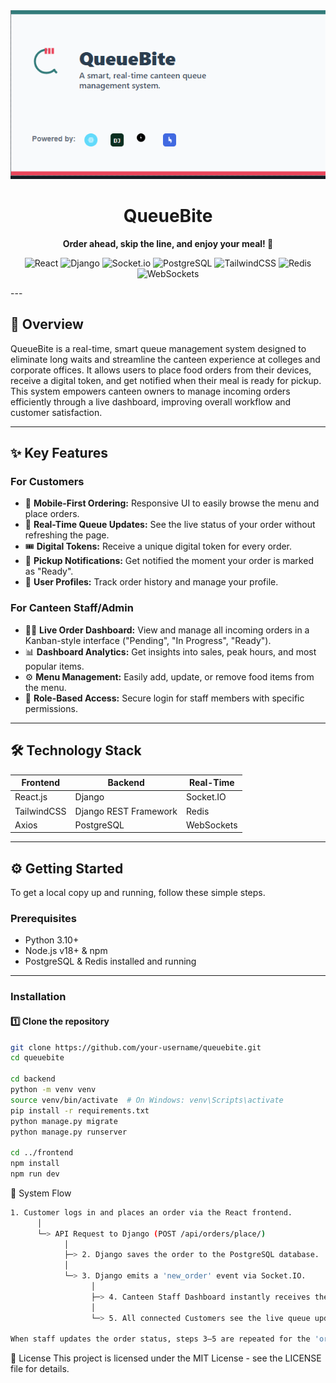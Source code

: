 <div align="center">
<img src="social-preview.png" alt="QueueBite Social Preview Banner">
<h1>QueueBite</h1>
<p><b>Order ahead, skip the line, and enjoy your meal! 🍔</b></p>
<p>
<img src="https://img.shields.io/badge/React-61DAFB?style=for-the-badge&logo=react&logoColor=black" alt="React">
<img src="https://img.shields.io/badge/Django-092E20?style=for-the-badge&logo=django&logoColor=white" alt="Django">
<img src="https://img.shields.io/badge/Socket.io-010101?style=for-the-badge&logo=socket.io&logoColor=white" alt="Socket.io">
<img src="https://img.shields.io/badge/PostgreSQL-4169E1?style=for-the-badge&logo=postgresql&logoColor=white" alt="PostgreSQL">
<img src="https://img.shields.io/badge/TailwindCSS-38B2AC?style=for-the-badge&logo=tailwind-css&logoColor=white" alt="TailwindCSS">
<img src="https://img.shields.io/badge/Redis-DC382D?style=for-the-badge&logo=redis&logoColor=white" alt="Redis">
<img src="https://img.shields.io/badge/WebSockets-004A7F?style=for-the-badge&logo=websocket&logoColor=white" alt="WebSockets">
</p>
</div>
---

## 🚀 Overview
QueueBite is a real-time, smart queue management system designed to eliminate long waits and streamline the canteen experience at colleges and corporate offices. It allows users to place food orders from their devices, receive a digital token, and get notified when their meal is ready for pickup.  
This system empowers canteen owners to manage incoming orders efficiently through a live dashboard, improving overall workflow and customer satisfaction.

---

## ✨ Key Features

### For Customers
- 📱 **Mobile-First Ordering:** Responsive UI to easily browse the menu and place orders.
- 🔄 **Real-Time Queue Updates:** See the live status of your order without refreshing the page.
- 🎟️ **Digital Tokens:** Receive a unique digital token for every order.
- 🔔 **Pickup Notifications:** Get notified the moment your order is marked as "Ready".
- 👤 **User Profiles:** Track order history and manage your profile.

### For Canteen Staff/Admin
- 🧑‍🍳 **Live Order Dashboard:** View and manage all incoming orders in a Kanban-style interface ("Pending", "In Progress", "Ready").
- 📊 **Dashboard Analytics:** Get insights into sales, peak hours, and most popular items.
- ⚙️ **Menu Management:** Easily add, update, or remove food items from the menu.
- 🔐 **Role-Based Access:** Secure login for staff members with specific permissions.

---

## 🛠️ Technology Stack

| Frontend | Backend | Real-Time |
|----------|---------|-----------|
| React.js | Django  | Socket.IO |
| TailwindCSS | Django REST Framework | Redis |
| Axios | PostgreSQL | WebSockets |

---

## ⚙️ Getting Started

To get a local copy up and running, follow these simple steps.

### **Prerequisites**
- Python 3.10+
- Node.js v18+ & npm
- PostgreSQL & Redis installed and running

---

### **Installation**

#### 1️⃣ Clone the repository
```bash
git clone https://github.com/your-username/queuebite.git
cd queuebite

cd backend
python -m venv venv
source venv/bin/activate  # On Windows: venv\Scripts\activate
pip install -r requirements.txt
python manage.py migrate
python manage.py runserver

cd ../frontend
npm install
npm run dev
```
🔄 System Flow
```bash
1. Customer logs in and places an order via the React frontend.
      │
      └─> API Request to Django (POST /api/orders/place/)
            │
            ├─> 2. Django saves the order to the PostgreSQL database.
            │
            └─> 3. Django emits a 'new_order' event via Socket.IO.
                  │
                  ├─> 4. Canteen Staff Dashboard instantly receives the event and displays the new order.
                  │
                  └─> 5. All connected Customers see the live queue update with the new token.

When staff updates the order status, steps 3–5 are repeated for the 'order_update' event.
```

📜 License
This project is licensed under the MIT License - see the LICENSE file for details.
